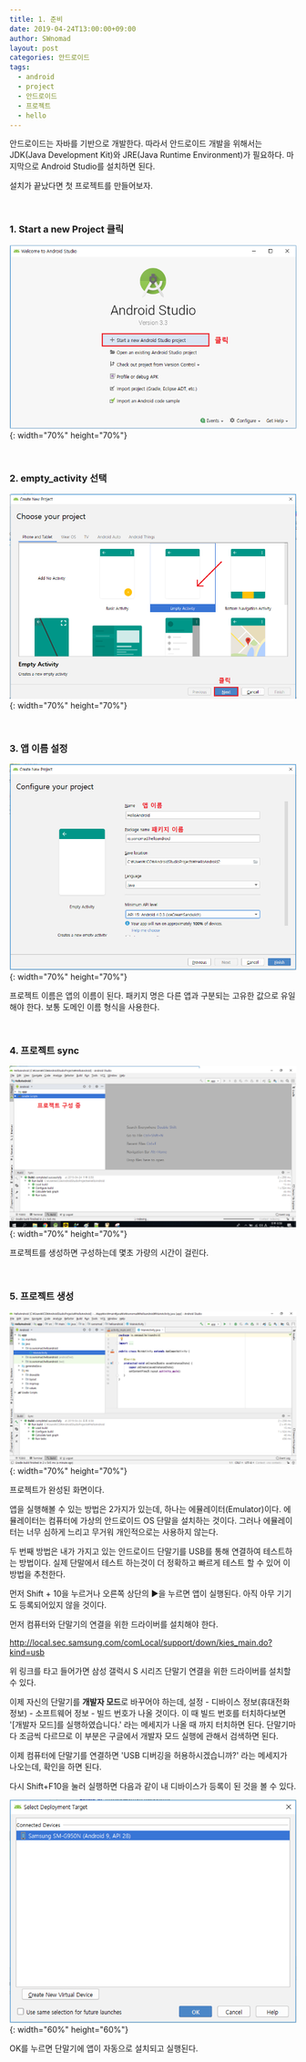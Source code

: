 ```yaml
---
title: 1. 준비
date: 2019-04-24T13:00:00+09:00
author: SWnomad
layout: post
categories: 안드로이드
tags:
  - android
  - project
  - 안드로이드
  - 프로젝트
  - hello
---
```

안드로이드는 자바를 기반으로 개발한다. 따라서 안드로이드 개발을 위해서는 JDK(Java Development Kit)와 JRE(Java Runtime Environment)가 필요하다. 마지막으로 Android Studio를 설치하면 된다.

설치가 끝났다면 첫 프로젝트를 만들어보자.

&nbsp;
### 1. Start a new Project 클릭

![start_new_project](/images/android/1/start_new_project.png){: width="70%" height="70%"}

&nbsp;
### 2. empty_activity 선택

![empty_activity](/images/android/1/empty_activity.png){: width="70%" height="70%"}

&nbsp;
### 3. 앱 이름 설정
 
![application_name](/images/android/1/app_name.png){: width="70%" height="70%"}

프로젝트 이름은 앱의 이름이 된다. 패키지 명은 다른 앱과 구분되는 고유한 값으로 유일해야 한다. 보통 도메인 이름 형식을 사용한다.

&nbsp;
### 4. 프로젝트 sync

![syncing](/images/android/1/syncing.png){: width="70%" height="70%"}

프로젝트를 생성하면 구성하는데 몇초 가량의 시간이 걸린다.

&nbsp;
### 5. 프로젝트 생성

![hello_android](/images/android/1/hello_android.png){: width="70%" height="70%"}

프로젝트가 완성된 화면이다.

앱을 실행해볼 수 있는 방법은 2가지가 있는데, 하나는 에뮬레이터(Emulator)이다. 에뮬레이터는 컴퓨터에 가상의 안드로이드 OS 단말을 설치하는 것이다. 그러나 에뮬레이터는 너무 심하게 느리고 무거워 개인적으로는 사용하지 않는다.

두 번째 방법은 내가 가지고 있는 안드로이드 단말기를 USB를 통해 연결하여 테스트하는 방법이다. 실제 단말에서 테스트 하는것이 더 정확하고 빠르게 테스트 할 수 있어 이 방법을 추천한다.

먼저 Shift + 10을 누르거나 오른쪽 상단의 ▶을 누르면 앱이 실행된다. 아직 아무 기기도 등록되어있지 않을 것이다.

먼저 컴퓨터와 단말기의 연결을 위한 드라이버를 설치해야 한다.

http://local.sec.samsung.com/comLocal/support/down/kies_main.do?kind=usb

위 링크를 타고 들어가면 삼성 갤럭시 S 시리즈 단말기 연결을 위한 드라이버를 설치할 수 있다.

이제 자신의 단말기를 **개발자 모드**로 바꾸어야 하는데, 설정 - 디바이스 정보(휴대전화 정보) - 소프트웨어 정보 - 빌드 번호가 나올 것이다. 이 때 빌드 번호를 터치하다보면 '[개발자 모드]를 실행하였습니다.' 라는 메세지가 나올 때 까지 터치하면 된다. 단말기마다 조금씩 다르므로 이 부분은 구글에서 개발자 모드 실행에 관해서 검색하면 된다.

이제 컴퓨터에 단말기를 연결하면 'USB 디버깅을 허용하시겠습니까?' 라는 메세지가 나오는데, 확인을 하면 된다.

다시 Shift+F10을 눌러 실행하면 다음과 같이 내 디바이스가 등록이 된 것을 볼 수 있다.

![hello_android](/images/android/1/device_connect.png){: width="60%" height="60%"}

OK를 누르면 단말기에 앱이 자동으로 설치되고 실행된다.